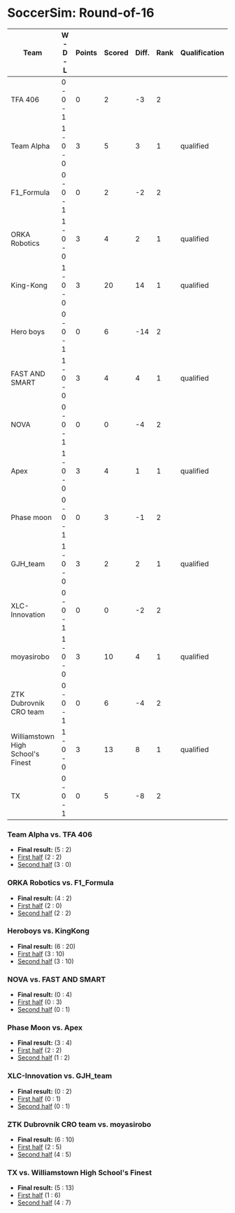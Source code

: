 # SoccerSim: Round-of-16

|Team                              |W - D - L|Points|Scored|Diff.|Rank|Qualification|
|----------------------------------|---------|------|------|-----|----|-------------|
|TFA 406                           |0 - 0 - 1|0     |2     |-3   |2   |             |
|Team Alpha                        |1 - 0 - 0|3     |5     |3    |1   |qualified    |
|F1_Formula                        |0 - 0 - 1|0     |2     |-2   |2   |             |
|ORKA Robotics                     |1 - 0 - 0|3     |4     |2    |1   |qualified    |
|King-Kong                         |1 - 0 - 0|3     |20    |14   |1   |qualified    |
|Hero boys                         |0 - 0 - 1|0     |6     |-14  |2   |             |
|FAST AND SMART                    |1 - 0 - 0|3     |4     |4    |1   |qualified    |
|NOVA                              |0 - 0 - 1|0     |0     |-4   |2   |             |
|Apex                              |1 - 0 - 0|3     |4     |1    |1   |qualified    |
|Phase moon                        |0 - 0 - 1|0     |3     |-1   |2   |             |
|GJH_team                          |1 - 0 - 0|3     |2     |2    |1   |qualified    |
|XLC-Innovation                    |0 - 0 - 1|0     |0     |-2   |2   |             |
|moyasirobo                        |1 - 0 - 0|3     |10    |4    |1   |qualified    |
|ZTK Dubrovnik CRO team            |0 - 0 - 1|0     |6     |-4   |2   |             |
|Williamstown High School's Finest |1 - 0 - 0|3     |13    |8    |1   |qualified    |
|TX                                |0 - 0 - 1|0     |5     |-8   |2   |             |


### Team Alpha vs. TFA 406
- **Final result:** (5 : 2)
- [First half](worldcup-outputs-b/sim2b_3_8th_1-1/sim2b_3_8th_1_-_1_-_TFA_406_vs_Team_Alpha-20210624T124325-new.html) (2 : 2)
- [Second half](worldcup-outputs-b/sim2b_3_8th_1-2/sim2b_3_8th_1_-_2_-_Team_Alpha_vs_TFA_406-20210624T124914-new.html) (3 : 0)


### ORKA Robotics vs. F1_Formula
- **Final result:** (4 : 2)
- [First half](worldcup-outputs-b/sim2b_3_8th_2-1/sim2b_3_8th_2_-_1_-_F1_Formula_vs_ORKA_Robotics-20210624T125511-new.html) (2 : 0)
- [Second half](worldcup-outputs-b/sim2b_3_8th_2-2/sim2b_3_8th_2_-_2_-_ORKA_Robotics_vs_F1_Formula-20210624T130112-new.html) (2 : 2)


### Heroboys vs. KingKong
- **Final result:** (6 : 20)
- [First half](worldcup-outputs-b/sim2b_3_8th_3-1/sim2b_3_8th_3_-_1_-_KingKong_vs_Heroboys-20210624T130705-new.html) (3 : 10)
- [Second half](worldcup-outputs-b/sim2b_3_8th_3-2/sim2b_3_8th_3_-_2_-_Heroboys_vs_KingKong-20210624T131309-new.html) (3 : 10)


### NOVA vs. FAST AND SMART
- **Final result:** (0 : 4)
- [First half](worldcup-outputs-b/sim2b_3_8th_4-1/sim2b_3_8th_4_-_1_-_FAST_AND_SMART_vs_NOVA-20210624T131919-new.html) (0 : 3)
- [Second half](worldcup-outputs-b/sim2b_3_8th_4-2/sim2b_3_8th_4_-_2_-_NOVA_vs_FAST_AND_SMART-20210624T132533-new.html) (0 : 1)


### Phase Moon vs. Apex
- **Final result:** (3 : 4)
- [First half](worldcup-outputs-b/sim2b_3_8th_5-1/sim2b_3_8th_5_-_1_-_Apex_vs_Phase_Moon-20210624T133151-new.html) (2 : 2)
- [Second half](worldcup-outputs-b/sim2b_3_8th_5-2/sim2b_3_8th_5_-_2_-_Phase_Moon_vs_Apex-20210624T133759-new.html) (1 : 2)


### XLC-Innovation vs. GJH_team
- **Final result:** (0 : 2)
- [First half](worldcup-outputs-b/sim2b_3_8th_6-1/sim2b_3_8th_6_-_1_-_GJH_team_vs_XLC-Innovation-20210624T134413-new.html) (0 : 1)
- [Second half](worldcup-outputs-b/sim2b_3_8th_6-2/sim2b_3_8th_6_-_2_-_XLC-Innovation_vs_GJH_team-20210624T135013-new.html) (0 : 1)


### ZTK Dubrovnik CRO team vs. moyasirobo
- **Final result:** (6 : 10)
- [First half](worldcup-outputs-b/sim2b_3_8th_7-1/sim2b_3_8th_7_-_1_-_moyasirobo_vs_ZTK_Dubrovnik_CRO_team-20210624T135618-new.html) (2 : 5)
- [Second half](worldcup-outputs-b/sim2b_3_8th_7-2/sim2b_3_8th_7_-_2_-_ZTK_Dubrovnik_CRO_team_vs_moyasirobo-20210624T140305-new.html) (4 : 5)


### TX vs. Williamstown High School's Finest
- **Final result:** (5 : 13)
- [First half](worldcup-outputs-b/sim2b_3_8th_8-1/sim2b_3_8th_8_-_1_-_Williamstown_High_School's_Finest_vs_TX-20210624T140958-new.html) (1 : 6)
- [Second half](worldcup-outputs-b/sim2b_3_8th_8-2/sim2b_3_8th_8_-_2_-_TX_vs_Williamstown_High_School's_Finest-20210624T141641-new.html) (4 : 7)

